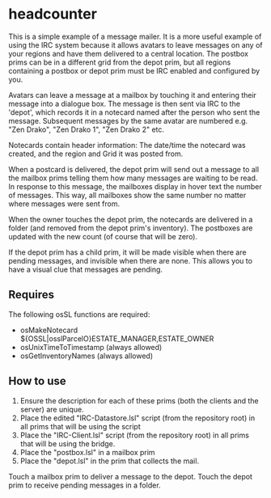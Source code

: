 # headcounter

This is a simple example of a message mailer. It is a more useful example of using the IRC system because it allows avatars to leave messages on any of your regions and have them delivered to a central location. The postbox prims can be in a different grid from the depot prim, but all regions containing a postbox or depot prim must be IRC enabled and configured by you.

Avatars can leave a message at a mailbox by touching it and entering their message into a dialogue box. The message is then sent via IRC to the 'depot', which records it in a notecard named after the person who sent the message. Subsequent messages by the same avatar are numbered e.g. "Zen Drako", "Zen Drako 1", "Zen Drako 2" etc.

Notecards contain header information: The date/time the notecard was created, and the region and Grid it was posted from.

When a postcard is delivered, the depot prim will send out a message to all the mailbox prims telling them how many messages are waiting to be read. In response to this message, the mailboxes display in hover text the number of messages. This way, all mailboxes show the same number no matter where messages were sent from.

When the owner touches the depot prim, the notecards are delivered in a folder (and removed from the depot prim's inventory). The postboxes are updated with the new count (of course that will be zero).

If the depot prim has a child prim, it will be made visible when there are pending messages, and invisible when there are none. This allows you to have a visual clue that messages are pending.

## Requires
The following osSL functions are required:

  - osMakeNotecard ${OSSL|osslParcelO}ESTATE_MANAGER,ESTATE_OWNER
  - osUnixTimeToTimestamp (always allowed)
  - osGetInventoryNames (always allowed)

## How to use
  1. Ensure the description for each of these prims (both the clients and the server) are unique.
  2. Place the edited "IRC-Datastore.lsl" script (from the repository root) in all prims that will be using the script
  3. Place the "IRC-Client.lsl" script (from the repository root) in all prims that will be using the bridge.
  4. Place the "postbox.lsl" in a mailbox prim
  5. Place the "depot.lsl" in the prim that collects the mail.

Touch a mailbox prim to deliver a message to the depot.
Touch the depot prim to receive pending messages in a folder.

